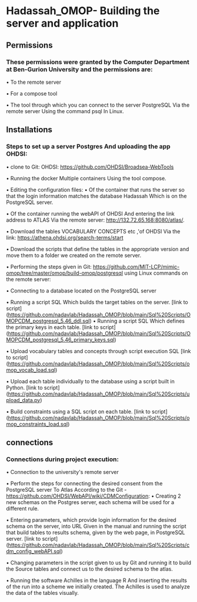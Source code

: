 # Hadassah_OMOP- Building the server and application
## Permissions
### These permissions were granted by the Computer Department at Ben-Gurion University and the permissions are:
  •	To the remote server
  
  •	 For a compose tool
  
  •	The tool through which you can connect to the server PostgreSQL Via the remote server Using the command psql In Linux.
## Installations
### Steps to set up a server Postgres And uploading the app OHDSI:
•	clone to Git: OHDSI: https://github.com/OHDSI/Broadsea-WebTools 

•	Running the docker Multiple containers Using the tool compose.

•	Editing the configuration files:
  •	 Of the container that runs the server so that the login information matches the database Hadassah Which is on the PostgreSQL server.
  
  •	Of the container running the webAPI of OHDSI And entering the link address to ATLAS Via the remote server: http://132.72.65.168:8080/atlas/.

•	 Download the tables VOCABULARY CONCEPTS etc ,'of OHDSI Via the link: https://athena.ohdsi.org/search-terms/start

•	Download the scripts that define the tables in the appropriate version and move them to a folder we created on the remote server.

•	Performing the steps given in Git: https://github.com/MIT-LCP/mimic-omop/tree/master/omop/build-omop/postgresql using Linux commands on the remote server:
  
  •	Connecting to a database located on the PostgreSQL server 
  
  •	Running a script SQL Which builds the target tables on the server.
    [link to script] 
    (https://github.com/nadavlab/Hadassah_OMOP/blob/main/Sql%20Scripts/OMOPCDM_postgresql_5.46_ddl.sql)
  •	Running a script SQL Which defines the primary keys in each table.
    [link to script] 
    (https://github.com/nadavlab/Hadassah_OMOP/blob/main/Sql%20Scripts/OMOPCDM_postgresql_5.46_primary_keys.sql)

  •	Upload vocabulary tables and concepts  through script execution SQL
    [link to script] (https://github.com/nadavlab/Hadassah_OMOP/blob/main/Sql%20Scripts/omop_vocab_load.sql)

  •	Upload each table individually to the database using a script built in Python.
    [link to script] (https://github.com/nadavlab/Hadassah_OMOP/blob/main/Sql%20Scripts/upload_data.py)

  •	Build constraints using a SQL script on each table.
    [link to script] (https://github.com/nadavlab/Hadassah_OMOP/blob/main/Sql%20Scripts/omop_constraints_load.sql)
## connections
### Connections during project execution: 
•	Connection to the university's remote server

• Perform the steps for connecting the desired consent from the PostgreSQL server To Atlas According to the Git - https://github.com/OHDSI/WebAPI/wiki/CDMConfiguration:
  •	Creating 2 new schemas on the Postgres server, each schema will be used for a different rule. 
  
  •	Entering parameters, which provide login information for the desired schema on the server, into URL Given in the manual and running the script that build tables to     results schema, given by the web page, in PostgreSQL server.
    [link to script]
    (https://github.com/nadavlab/Hadassah_OMOP/blob/main/Sql%20Scripts/cdm_config_webAPI.sql)

  •	 Changing parameters in the script given to us by Git and running it to build the Source tables and connect us to the desired schema to the atlas.
  
  •	 Running the software Achilles in the language R And inserting the results of the run into a scheme we initially created. 
     The Achilles is used to analyze the data of the tables visually.
